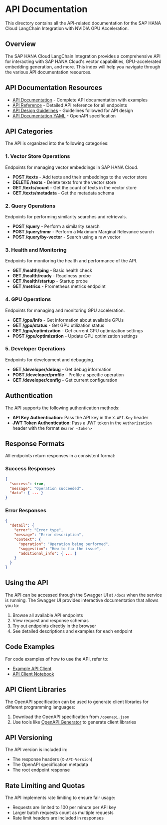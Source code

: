 # API Documentation

This directory contains all the API-related documentation for the SAP HANA Cloud LangChain Integration with NVIDIA GPU Acceleration.

## Overview

The SAP HANA Cloud LangChain Integration provides a comprehensive API for interacting with SAP HANA Cloud's vector capabilities, GPU-accelerated embedding generation, and more. This index will help you navigate through the various API documentation resources.

## API Documentation Resources

* [API Documentation](api_documentation.md) - Complete API documentation with examples
* [API Reference](reference.md) - Detailed API reference for all endpoints
* [API Design Guidelines](api_design_guidelines.md) - Guidelines followed for API design
* [API Documentation YAML](api_documentation.yaml) - OpenAPI specification

## API Categories

The API is organized into the following categories:

### 1. Vector Store Operations

Endpoints for managing vector embeddings in SAP HANA Cloud.

* **POST /texts** - Add texts and their embeddings to the vector store
* **DELETE /texts** - Delete texts from the vector store
* **GET /texts/count** - Get the count of texts in the vector store
* **GET /texts/metadata** - Get the metadata schema

### 2. Query Operations

Endpoints for performing similarity searches and retrievals.

* **POST /query** - Perform a similarity search
* **POST /query/mmr** - Perform a Maximum Marginal Relevance search
* **POST /query/by-vector** - Search using a raw vector

### 3. Health and Monitoring

Endpoints for monitoring the health and performance of the API.

* **GET /health/ping** - Basic health check
* **GET /health/ready** - Readiness probe
* **GET /health/startup** - Startup probe
* **GET /metrics** - Prometheus metrics endpoint

### 4. GPU Operations

Endpoints for managing and monitoring GPU acceleration.

* **GET /gpu/info** - Get information about available GPUs
* **GET /gpu/status** - Get GPU utilization status
* **GET /gpu/optimization** - Get current GPU optimization settings
* **POST /gpu/optimization** - Update GPU optimization settings

### 5. Developer Operations

Endpoints for development and debugging.

* **GET /developer/debug** - Get debug information
* **POST /developer/profile** - Profile a specific operation
* **GET /developer/config** - Get current configuration

## Authentication

The API supports the following authentication methods:

* **API Key Authentication**: Pass the API key in the `X-API-Key` header
* **JWT Token Authentication**: Pass a JWT token in the `Authorization` header with the format `Bearer <token>`

## Response Formats

All endpoints return responses in a consistent format:

### Success Responses

```json
{
  "success": true,
  "message": "Operation succeeded",
  "data": { ... }
}
```

### Error Responses

```json
{
  "detail": {
    "error": "Error type",
    "message": "Error description",
    "context": {
      "operation": "Operation being performed",
      "suggestion": "How to fix the issue",
      "additional_info": { ... }
    }
  }
}
```

## Using the API

The API can be accessed through the Swagger UI at `/docs` when the service is running. The Swagger UI provides interactive documentation that allows you to:

1. Browse all available API endpoints
2. View request and response schemas
3. Try out endpoints directly in the browser
4. See detailed descriptions and examples for each endpoint

## Code Examples

For code examples of how to use the API, refer to:

* [Example API Client](../../api/examples/client_example.py)
* [API Client Notebook](../../api/examples/api_client.ipynb)

## API Client Libraries

The OpenAPI specification can be used to generate client libraries for different programming languages:

1. Download the OpenAPI specification from `/openapi.json`
2. Use tools like [OpenAPI Generator](https://openapi-generator.tech/) to generate client libraries

## API Versioning

The API version is included in:
* The response headers (`X-API-Version`)
* The OpenAPI specification metadata
* The root endpoint response

## Rate Limiting and Quotas

The API implements rate limiting to ensure fair usage:
* Requests are limited to 100 per minute per API key
* Larger batch requests count as multiple requests
* Rate limit headers are included in responses